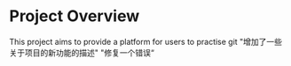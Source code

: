 # Project Overview
This project aims to provide a platform for users to practise git
"增加了一些关于项目的新功能的描述"
"修复一个错误“
